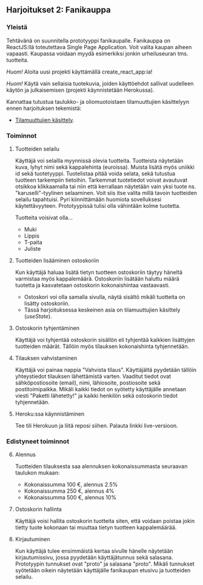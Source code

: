 ## Harjoitukset 2: Fanikauppa

### Yleistä

Tehtävänä on suunnitella prototyyppi fanikaupalle. Fanikauppa on ReactJS:llä toteutettava Single Page Application. Voit valita kaupan aiheen vapaasti. Kaupassa voidaan myydä esimerkiksi jonkin urheiluseuran tms. tuotteita.

*Huom!* Aloita uusi projekti käyttämällä create_react_app:ia!

*Huom!* Käytä vain sellaisia tuotekuvia, joiden käyttöehdot sallivat uudelleen käytön ja julkaisemisen (projekti käynnistetään Herokussa).

Kannattaa tutustua taulukko- ja oliomuotoistaen tilamuuttujien käsittelyyn ennen harjoituksen tekemistä:

- [Tilamuuttujien käsittely](./immutable-state.html).

### Toiminnot

1. Tuotteiden selailu

    Käyttäjä voi selailla myynnissä olevia tuotteita. Tuotteista näytetään kuva, lyhyt nimi sekä kappalehinta (euroissa). Muista lisätä myös uniikki id sekä tuotetyyppi. Tuotelistaa pitää voida selata, sekä tutustua tuotteen tarkempiin tietoihin. Tarkemmat tuotetiedot voivat avautuvat otsikkoa klikkaamalla tai niin että kerrallaan näytetään vain yksi tuote ns. "karuselli"-tyylinen selaaminen. Voit siis itse valita millä tavoin tuotteiden selailu tapahtuisi. Pyri kiinnittämään huomiota sovelluksesi käytettävyyteen. Prototyypissä tulisi olla vähintään kolme tuotetta.

    Tuotteita voisivat olla...

    - Muki
    - Lippis
    - T-paita
    - Juliste

2. Tuotteiden lisääminen ostoskoriin

    Kun käyttäjä haluaa lisätä tietyn tuotteen ostoskoriin täytyy häneltä varmistaa myös kappalemäärä. Ostoskoriin lisätään haluttu määrä tuotetta ja kasvatetaan ostoskorin kokonaishintaa vastaavasti.

    - Ostoskori voi olla samalla sivulla, näytä sisältö mikäli tuotteita on lisätty ostoskoriin.
    - Tässä harjoituksessa keskeinen asia on tilamuuttujien käsittely (*useState*).

3. Ostoskorin tyhjentäminen

    Käyttäjä voi tyhjentää ostoskorin sisällön eli tyhjentää kaikkien lisättyjen tuotteiden määrät. Tällöin myös tilauksen kokonaishinta tyhjennetään.

4. Tilauksen vahvistaminen

    Käyttäjä voi painaa nappia "Vahvista tilaus". Käyttäjältä pyydetään tällöin yhteystiedot tilauksen lähettämistä varten. Vaaditut tiedot ovat sähköpostiosoite (email), nimi, lähiosoite, postiosoite sekä postitoimipaikka. Mikäli kaikki tiedot on syötetty käyttäjälle annetaan viesti "Paketti lähetetty!" ja kaikki henkilön sekä ostoskorin tiedot tyhjennetään.

5. Heroku:ssa käynnistäminen

    Tee tili Herokuun ja liitä reposi siihen. Palauta linkki live-versioon.

### Edistyneet toiminnot

6. Alennus

    Tuotteiden tilauksesta saa alennuksen kokonaissummasta seuraavan taulukon mukaan:
    - Kokonaissumma 100 €, alennus 2.5%
    - Kokonaissumma 250 €, alennus 4%
    - Kokonaissumma 500 €, alennus 10%

7. Ostoskorin hallinta

    Käyttäjä voisi hallita ostoskorin tuotteita siten, että voidaan poistaa jokin tietty tuote kokonaan tai muuttaa tietyn tuotteen kappalemäärää.

8. Kirjautuminen

    Kun käyttäjä tulee ensimmäistä kertaa sivulle hänelle näytetään kirjautumissivu, jossa pyydetään käyttäjätunnus sekä salasana. Prototyypin tunnukset ovat "proto" ja salasana "proto". Mikäli tunnukset syötetään oikein näytetään käyttäjälle fanikaupan etusivu ja tuotteiden selailu.